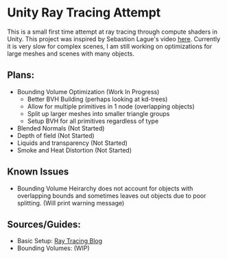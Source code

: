 # Unity Ray Tracing Attempt
This is a small first time attempt at ray tracing through compute shaders in Unity. This project was inspired by Sebastion Lague's video [here](https://youtu.be/Qz0KTGYJtUk?feature=shared). Currently it is very slow for complex scenes, I am still working on optimizations for large meshes and scenes with many objects.

## Plans:
 - Bounding Volume Optimization                     \(Work In Progress\)
    - Better BVH Building (perhaps looking at kd-trees)
    - Allow for multiple primitives in 1 node (overlapping objects)
    - Split up larger meshes into smaller triangle groups
    - Setup BVH for all primitives regardless of type
 - Blended Normals                                  \(Not Started\)
 - Depth of field                                   \(Not Started\)
 - Liquids and transparency                         \(Not Started\)
 - Smoke and Heat Distortion                        \(Not Started\)

## Known Issues
 - Bounding Volume Heirarchy does not account for objects with overlapping bounds and sometimes leaves out objects due to poor splitting. (Will print warning message)

## Sources/Guides:
 - Basic Setup: [Ray Tracing Blog](http://blog.three-eyed-games.com/2018/05/03/gpu-ray-tracing-in-unity-part-1/)
 - Bounding Volumes: \(WIP\)